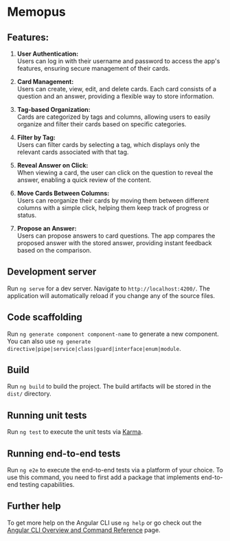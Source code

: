 # Memopus

## Features:

1. **User Authentication:**  
   Users can log in with their username and password to access the app's features, ensuring secure management of their cards.

2. **Card Management:**  
   Users can create, view, edit, and delete cards. Each card consists of a question and an answer, providing a flexible way to store information.

3. **Tag-based Organization:**  
   Cards are categorized by tags and columns, allowing users to easily organize and filter their cards based on specific categories.

4. **Filter by Tag:**  
   Users can filter cards by selecting a tag, which displays only the relevant cards associated with that tag.

5. **Reveal Answer on Click:**  
   When viewing a card, the user can click on the question to reveal the answer, enabling a quick review of the content.

6. **Move Cards Between Columns:**  
   Users can reorganize their cards by moving them between different columns with a simple click, helping them keep track of progress or status.

7. **Propose an Answer:**  
   Users can propose answers to card questions. The app compares the proposed answer with the stored answer, providing instant feedback based on the comparison.

## Development server

Run `ng serve` for a dev server. Navigate to `http://localhost:4200/`. The application will automatically reload if you change any of the source files.

## Code scaffolding

Run `ng generate component component-name` to generate a new component. You can also use `ng generate directive|pipe|service|class|guard|interface|enum|module`.

## Build

Run `ng build` to build the project. The build artifacts will be stored in the `dist/` directory.

## Running unit tests

Run `ng test` to execute the unit tests via [Karma](https://karma-runner.github.io).

## Running end-to-end tests

Run `ng e2e` to execute the end-to-end tests via a platform of your choice. To use this command, you need to first add a package that implements end-to-end testing capabilities.

## Further help

To get more help on the Angular CLI use `ng help` or go check out the [Angular CLI Overview and Command Reference](https://angular.dev/tools/cli) page.
